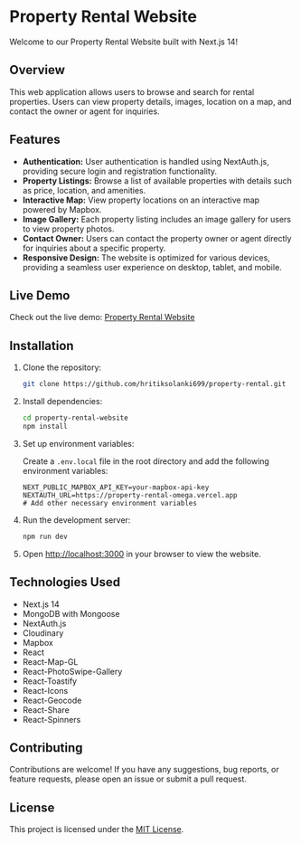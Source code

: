 # Property Rental Website

Welcome to our Property Rental Website built with Next.js 14!

## Overview

This web application allows users to browse and search for rental properties. Users can view property details, images, location on a map, and contact the owner or agent for inquiries.

## Features

- **Authentication:** User authentication is handled using NextAuth.js, providing secure login and registration functionality.
- **Property Listings:** Browse a list of available properties with details such as price, location, and amenities.
- **Interactive Map:** View property locations on an interactive map powered by Mapbox.
- **Image Gallery:** Each property listing includes an image gallery for users to view property photos.
- **Contact Owner:** Users can contact the property owner or agent directly for inquiries about a specific property.
- **Responsive Design:** The website is optimized for various devices, providing a seamless user experience on desktop, tablet, and mobile.

## Live Demo

Check out the live demo: [Property Rental Website](https://property-rental-omega.vercel.app/)

## Installation

1. Clone the repository:

   ```bash
   git clone https://github.com/hritiksolanki699/property-rental.git
   ```

2. Install dependencies:

   ```bash
   cd property-rental-website
   npm install
   ```

3. Set up environment variables:

   Create a `.env.local` file in the root directory and add the following environment variables:

   ```
   NEXT_PUBLIC_MAPBOX_API_KEY=your-mapbox-api-key
   NEXTAUTH_URL=https://property-rental-omega.vercel.app
   # Add other necessary environment variables
   ```

4. Run the development server:

   ```bash
   npm run dev
   ```

5. Open [http://localhost:3000](http://localhost:3000) in your browser to view the website.

## Technologies Used

- Next.js 14
- MongoDB with Mongoose
- NextAuth.js
- Cloudinary
- Mapbox
- React
- React-Map-GL
- React-PhotoSwipe-Gallery
- React-Toastify
- React-Icons
- React-Geocode
- React-Share
- React-Spinners

## Contributing

Contributions are welcome! If you have any suggestions, bug reports, or feature requests, please open an issue or submit a pull request.

## License

This project is licensed under the [MIT License](LICENSE).
